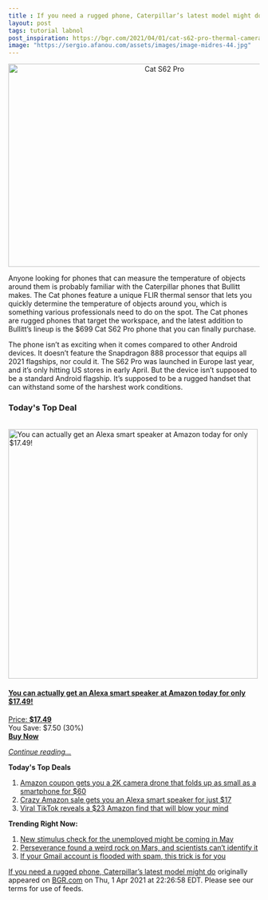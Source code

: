 ```yaml
---
title : If you need a rugged phone, Caterpillar’s latest model might do
layout: post
tags: tutorial labnol
post_inspiration: https://bgr.com/2021/04/01/cat-s62-pro-thermal-camera-phone-price-specs-release-date/
image: "https://sergio.afanou.com/assets/images/image-midres-44.jpg"
---
```


<center><a href="https://bgr.com/2021/04/01/cat-s62-pro-thermal-camera-phone-price-specs-release-date/" class="bgr-rss-featured-image bgr-rss-test-class"><img loading="lazy" width="610" height="407" src="https://bgr.com/wp-content/uploads/2021/04/cat-s62-pro-1.jpg?quality=70&amp;strip=all&amp;w=610" class="attachment-feed_normal size-feed_normal wp-post-image" alt="Cat S62 Pro" loading="lazy" srcset="https://bgr.com/wp-content/uploads/2021/04/cat-s62-pro-1.jpg 1599w, https://bgr.com/wp-content/uploads/2021/04/cat-s62-pro-1.jpg?resize=150,100 150w, https://bgr.com/wp-content/uploads/2021/04/cat-s62-pro-1.jpg?resize=300,200 300w, https://bgr.com/wp-content/uploads/2021/04/cat-s62-pro-1.jpg?resize=768,512 768w, https://bgr.com/wp-content/uploads/2021/04/cat-s62-pro-1.jpg?resize=1024,683 1024w, https://bgr.com/wp-content/uploads/2021/04/cat-s62-pro-1.jpg?resize=1536,1024 1536w, https://bgr.com/wp-content/uploads/2021/04/cat-s62-pro-1.jpg?resize=610,407 610w, https://bgr.com/wp-content/uploads/2021/04/cat-s62-pro-1.jpg?resize=685,456 685w, https://bgr.com/wp-content/uploads/2021/04/cat-s62-pro-1.jpg?resize=664,443 664w, https://bgr.com/wp-content/uploads/2021/04/cat-s62-pro-1.jpg?resize=252,168 252w, https://bgr.com/wp-content/uploads/2021/04/cat-s62-pro-1.jpg?resize=1200,800 1200w, https://bgr.com/wp-content/uploads/2021/04/cat-s62-pro-1.jpg?resize=782,521 782w, https://bgr.com/wp-content/uploads/2021/04/cat-s62-pro-1.jpg?resize=827,551 827w, https://bgr.com/wp-content/uploads/2021/04/cat-s62-pro-1.jpg?resize=870,580 870w, https://bgr.com/wp-content/uploads/2021/04/cat-s62-pro-1.jpg?resize=191,127 191w, https://bgr.com/wp-content/uploads/2021/04/cat-s62-pro-1.jpg?resize=166,110 166w, https://bgr.com/wp-content/uploads/2021/04/cat-s62-pro-1.jpg?resize=800,533 800w, https://bgr.com/wp-content/uploads/2021/04/cat-s62-pro-1.jpg?resize=220,147 220w" sizes="(max-width: 610px) 100vw, 610px" title="Cat S62 Pro" /></a></center><p>Anyone looking for phones that can measure the temperature of objects around them is probably familiar with the Caterpillar phones that Bullitt makes. The Cat phones feature a unique FLIR thermal sensor that lets you quickly determine the temperature of objects around you, which is something various professionals need to do on the spot. The Cat phones are rugged phones that target the workspace, and the latest addition to Bullitt&rsquo;s lineup is the $699 Cat S62 Pro phone that you can finally purchase.</p>
<p>The phone isn&rsquo;t as exciting when it comes compared to other Android devices. It doesn&rsquo;t feature the Snapdragon 888 processor that equips all 2021 flagships, nor could it. The S62 Pro was launched in Europe last year, and it&rsquo;s only hitting US stores in early April. But the device isn&rsquo;t supposed to be a standard Android flagship. It&rsquo;s supposed to be a rugged handset that can withstand some of the harshest work conditions.</p>
<h3>Today's Top Deal</h3>
<p><a href="https://www.amazon.com/Echo-Flex/dp/B07MLY3JKV?tag=b0c55topdeals-20"><br><img height="500px" width="500px" src="https://m.media-amazon.com/images/I/31nYncSHD1L.jpg" alt="You can actually get an Alexa smart speaker at Amazon today for only $17.49!"><br></a></p>
<h4><a href="https://www.amazon.com/Echo-Flex/dp/B07MLY3JKV?tag=b0c55rss-20">You can actually get an Alexa smart speaker at Amazon today for only $17.49!</a></h4>
<p><a href="https://www.amazon.com/Echo-Flex/dp/B07MLY3JKV?tag=b0c55rss-20">Price: <strong>$17.49</strong></a><br><span>You Save: $7.50 (30%)</span><br><strong><a href="https://www.amazon.com/Echo-Flex/dp/B07MLY3JKV?tag=b0c55rss-20">Buy Now</a></strong></p>
<p><a href="https://bgr.com/2021/04/01/cat-s62-pro-thermal-camera-phone-price-specs-release-date/" class="more-link"><em>Continue reading...</em></a></p>

<p><strong>Today's Top Deals</strong></p>
<ol>
<li><a href="https://bgr.com/2021/04/01/drone-with-camera-on-amazon-prime-coupon-lowest-price/?utm_source=rss&#038;utm_campaign=topdeals">Amazon coupon gets you a 2K camera drone that folds up as small as a smartphone for $60</a></li>
<li><a href="https://bgr.com/2021/04/01/amazon-echo-deals-lowest-price-echo-flex-alexa-speaker/?utm_source=rss&#038;utm_campaign=topdeals">Crazy Amazon sale gets you an Alexa smart speaker for just $17</a></li>
<li><a href="https://bgr.com/2021/04/01/viral-tiktok-reveals-a-23-amazon-find-that-will-blow-your-mind/?utm_source=rss&#038;utm_campaign=topdeals">Viral TikTok reveals a $23 Amazon find that will blow your mind</a></li>
</ol>

<p><strong>Trending Right Now:</strong></p>
<ol>
<li><a href="https://bgr.com/2021/04/01/new-stimulus-check-coming-tax-refund-for-unemployment-benefits/">New stimulus check for the unemployed might be coming in May</a></li>
<li><a href="https://bgr.com/2021/04/01/mars-rock-perseverance-mystery/">Perseverance found a weird rock on Mars, and scientists can&#8217;t identify it</a></li>
<li><a href="https://bgr.com/2021/04/01/gmail-account-trick-to-figure-out-whos-spamming-you-selling-your-data/">If your Gmail account is flooded with spam, this trick is for you</a></li>
</ol>
<p><a href="https://bgr.com/2021/04/01/cat-s62-pro-thermal-camera-phone-price-specs-release-date/">If you need a rugged phone, Caterpillar&#8217;s latest model might do</a> originally appeared on <a href="http://bgr.com">BGR.com</a> on Thu, 1 Apr 2021 at 22:26:58 EDT. Please see our terms for use of feeds.</p>
